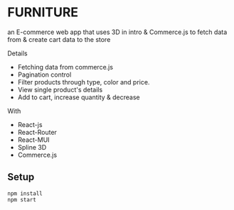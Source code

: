 # FURNITURE

an E-commerce web app that uses 3D in intro & Commerce.js to fetch data from & create cart data to the store

Details

- Fetching data from commerce.js
- Pagination control
- Filter products through type, color and price.
- View single product's details
- Add to cart, increase quantity & decrease

With

- React-js
- React-Router
- React-MUI
- Spline 3D
- Commerce.js

## Setup

```
npm install
npm start
```
